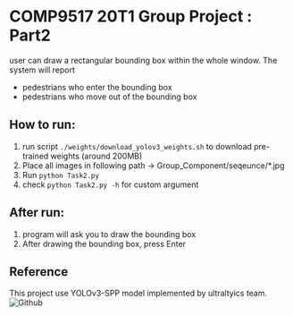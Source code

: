 
# COMP9517 20T1 Group Project : Part2
user can draw a rectangular bounding box within the whole window. The system will report
- pedestrians who enter the bounding box
- pedestrians who move out of the bounding box

## How to run:
1. run script `./weights/download_yolov3_weights.sh` to download pre-trained weights (around 200MB)
1. Place all images in following path -> Group_Component/seqeunce/*.jpg
1. Run `python Task2.py`
1. check `python Task2.py -h` for custom argument

## After run:
1. program will ask you to draw the bounding box
1. After drawing the bounding box, press Enter


## Reference
This project use YOLOv3-SPP model implemented by ultraltyics team.
![Github](https://github.com/ultralytics/yolov3)

